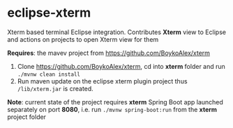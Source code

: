 # eclipse-xterm
Xterm based terminal Eclipse integration. Contributes **Xterm** view to Eclipse and actions on projects to open Xterm view for them

**Requires**: the mavev project from https://github.com/BoykoAlex/xterm

1. Clone https://github.com/BoykoAlex/xterm, cd into **xterm** folder and run `./mvnw clean install`
2. Run maven update on the eclipse xterm plugin project thus `/lib/xterm.jar` is created.

**Note**: current state of the project requires **xterm** Spring Boot app launched separately on port **8080**, i.e. run `./mvnw spring-boot:run` from the **xterm** project folder
